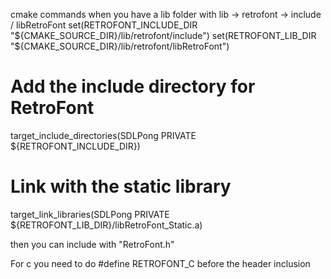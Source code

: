 

cmake commands
when you have a lib folder with lib -> retrofont -> include / libRetroFont
set(RETROFONT_INCLUDE_DIR "${CMAKE_SOURCE_DIR}/lib/retrofont/include")
set(RETROFONT_LIB_DIR "${CMAKE_SOURCE_DIR}/lib/retrofont/libRetroFont")

# Add the include directory for RetroFont
target_include_directories(SDLPong PRIVATE ${RETROFONT_INCLUDE_DIR})

# Link with the static library
target_link_libraries(SDLPong PRIVATE ${RETROFONT_LIB_DIR}/libRetroFont_Static.a)

then you can include with "RetroFont.h"


For c you need to do #define RETROFONT_C before the header inclusion